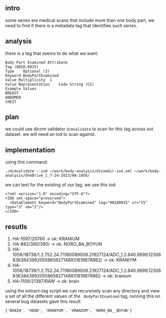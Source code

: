 ## intro

some series are medical scans that include more than one body part, we need to find if there is a metadata tag that identifies such series.

## analysis

there is a tag that seems to do what we want:

```
Body Part Examined Attribute
Tag	(0018,0015)
Type	Optional (3)
Keyword	BodyPartExamined
Value Multiplicity	1
Value Representation	Code String (CS)
Example Values
BREAST
ABDOMEN
CHEST
```

## plan

we could use dicom validator `dcmvalidate` to scan for this tag across out dataset.
we will need an iod to scan against.

## implementation

using this command:

```
./dcmvalidate --iod ~/work/body-analysis/dicomdir-iod.xml ~/work/body-analysis/OneDrive_1_7-24-2023/HA-1056/
```

we can test for the existing of our tag, we use this iod:

```
<?xml version="1.0" encoding="UTF-8"?>
<IOD xml-space="preserved">
  <DataElement keyword="BodyPartExamined" tag="00180015" vr="CS" type="3" vm="1"/>
</IOD>
```

## resutls

1. HA-1097/20760 -> ok: KRANIUM
2. HA-882/390/390/ -> ok: NORO_BA_BOYUN
3. HA-1056/18738/1.2.752.24.7.1180089009.21927124/ADC_1.2.840.9999.123068363843992055865827148931819878862/ -> ok: KRANIYM
4. HA-1056/18739/1.2.752.24.7.1180089009.21927124/ADC_1.2.840.9999.123068363843992055865827148931819878862 -> ok: kranium
5. HA-1109/21387/RAW -> ok: brain

using the extract-tag script we can recursively scan any directory and view a set of all the different values of the ` BodyPartExamined` tag, running this on several bug datasets gave this result:

```
{'BRAIN', 'HEAD', 'KRANYUM', 'KRANIUM', 'NORO_BA__BOYUN'}
```
